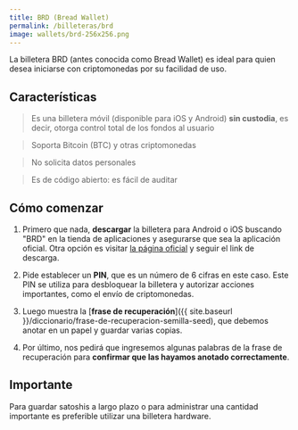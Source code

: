 ```yaml
---
title: BRD (Bread Wallet)
permalink: /billeteras/brd
image: wallets/brd-256x256.png
---
```


La billetera BRD (antes conocida como Bread Wallet) es ideal para quien desea iniciarse con criptomonedas por su facilidad de uso.

## Características

> Es una billetera móvil (disponible para iOS y Android) **sin custodia**, es decir, otorga control total de los fondos al usuario

> Soporta Bitcoin (BTC) y otras criptomonedas

> No solicita datos personales

> Es de código abierto: es fácil de auditar


## Cómo comenzar
1. Primero que nada, **descargar** la billetera para Android o iOS buscando "BRD" en la tienda de aplicaciones y asegurarse que sea la aplicación oficial. Otra opción es visitar [la página oficial](https://brd.com/) y seguir el link de descarga.

2. Pide establecer un **PIN**, que es un número de 6 cifras en este caso. Este PIN se utiliza para desbloquear la billetera y autorizar acciones importantes, como el envío de criptomonedas.

3. Luego muestra la [**frase de recuperación**]({{ site.baseurl }}/diccionario/frase-de-recuperacion-semilla-seed), que debemos anotar en un papel y guardar varias copias.

4. Por último, nos pedirá que ingresemos algunas palabras de la frase de recuperación para **confirmar que las hayamos anotado correctamente**.


## Importante

Para guardar satoshis a largo plazo o para administrar una cantidad importante es preferible utilizar una billetera hardware.
